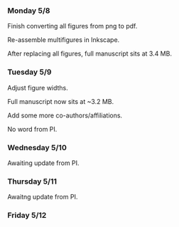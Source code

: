 ### Monday 5/8

Finish converting all figures from png to pdf.

Re-assemble multifigures in Inkscape.

After replacing all figures, full manuscript sits at 3.4 MB.

### Tuesday 5/9

Adjust figure widths. 

Full manuscript now sits at ~3.2 MB.

Add some more co-authors/affiliations. 

No word from PI.

### Wednesday 5/10

Awaiting update from PI.

### Thursday 5/11 

Awaitng update from PI. 

### Friday 5/12 

